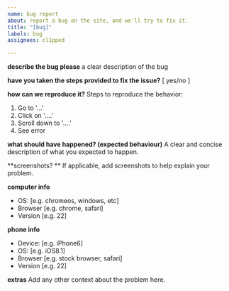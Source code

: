 ```yaml
---
name: bug report
about: report a bug on the site, and we'll try to fix it.
title: "[bug]"
labels: bug
assignees: cl1pped

---
```


**describe the bug please**
a clear description of the bug

**have you taken the steps provided to fix the issue?**
[ yes/no ]

**how can we reproduce it?**
Steps to reproduce the behavior:
1. Go to '...'
2. Click on '....'
3. Scroll down to '....'
4. See error

**what should have happened? (expected behaviour)**
A clear and concise description of what you expected to happen.

**screenshots? **
If applicable, add screenshots to help explain your problem.

**computer info**
 - OS: [e.g. chromeos, windows, etc]
 - Browser [e.g. chrome, safari]
 - Version [e.g. 22]

**phone info**
 - Device: [e.g. iPhone6]
 - OS: [e.g. iOS8.1]
 - Browser [e.g. stock browser, safari]
 - Version [e.g. 22]

**extras**
Add any other context about the problem here.
